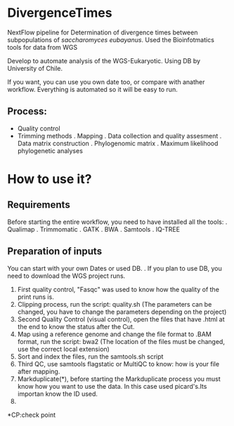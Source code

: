 # DivergenceTimes

NextFlow pipeline for Determination of divergence times between subpopulations of _saccharomyces eubayanus_. Used the Bioinfotmatics tools for data from WGS

Develop to automate analysis of the WGS-Eukaryotic. Using DB by University of Chile.

If you want, you can use you own date too, or compare with anather workflow. Everything is automated so it will be easy to run.

## Process:
- Quality control
- Trimming methods
. Mapping
. Data collection and quality assesment
. Data matrix construction
. Phylogenomic matrix 
. Maximum likelihood phylogenetic analyses

# How to use it?

## Requirements

Before starting the entire workflow, you need to have installed all the tools:
. Qualimap
. Trimmomatic
. GATK
. BWA
. Samtools
. IQ-TREE

## Preparation of inputs

You can start with your own Dates or used DB.
. If you plan to use DB, you need to download the WGS project runs.

 1. First quality control, "Fasqc" was used to know how the quality of the print runs is.
 2. Clipping process, run the script: quality.sh (The parameters can be changed, you have to change the parameters depending on the project)
 3. Second Quality Control (visual control), open the files that have .html at the end to know the status after the Cut.
 4. Map using a reference genome and change the file format to .BAM format, run the script: bwa2 (The location of the files must be changed, use the correct local extension)
 5. Sort and index the files, run the samtools.sh script
 6. Third QC, use samtools flagstatic or MultiQC to know: how is your file after mapping.
 7. Markduplicate(*), before starting the Markduplicate process you must know how you want to use the data. In this case used picard's.Its importan know the ID used.
 8.  
 
 *CP:check point
